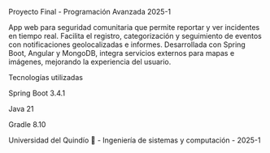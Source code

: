 Proyecto Final - Programación Avanzada 2025-1

App web para seguridad comunitaria que permite reportar y ver incidentes en tiempo real. Facilita el registro, categorización y seguimiento de eventos con notificaciones geolocalizadas e informes. Desarrollada con Spring Boot, Angular y MongoDB, integra servicios externos para mapas e imágenes, mejorando la experiencia del usuario.

Tecnologías utilizadas

Spring Boot 3.4.1

Java 21

Gradle 8.10

Universidad del Quindío 💚 - Ingeniería de sistemas y computación - 2025-1
